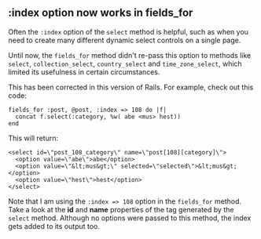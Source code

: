 ## :index option now works in fields\_for

Often the `:index` option of the `select` method is helpful, such as when you need to create many different dynamic select controls on a single page.

Until now, the `fields_for` method didn't re-pass this option to methods like `select`, `collection_select`, `country_select` and `time_zone_select`, which limited its usefulness in certain circumstances.

This has been corrected in this version of Rails. For example, check out this code:

	fields_for :post, @post, :index => 108 do |f|
	  concat f.select(:category, %w( abe <mus> hest))
	end

This will return:

	<select id=\"post_108_category\" name=\"post[108][category]\">
	  <option value=\"abe\">abe</option>
	  <option value=\"&lt;mus&gt;\" selected=\"selected\">&lt;mus&gt;</option>
	  <option value=\"hest\">hest</option>
	</select>

Note that I am using the `:index => 108` option in the `fields_for` method. Take a look at the **id** and **name** properties of the tag generated by the `select` method. Although no options were passed to this method, the index gets added to its output too.
